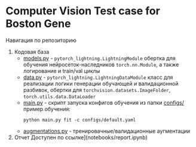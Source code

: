 # Computer Vision Test case for Boston Gene

Навигация по репозиторию

1. Кодовая база
   - [models.py](models.py) - `pytorch_lightning.LightningModule` обертка для обучения нейросеток-наследников `torch.nn.Module`, а также логирование и train/val циклы
   - [data.py](data.py) - `pytorch_lightning.LightningDataModule` класс для реализации логики генерации обучающей и валидационной разбивок, обертки для `torchvision.datasets.ImageFolder`, `torch.utils.data.DataLoader`
   - [main.py](main.py) - скрипт запуска конфигов обучения из папки [configs/](configs/)
     пример обучения:
     ```
     python main.py fit -c configs/default.yaml
     ```
   - [augmentations.py](augmentations.py) - тренировачные/валидационные аугментации
2. Отчет
  Доступен по ссылке](notebooks/report.ipynb)
